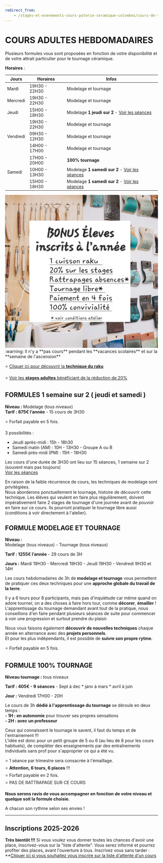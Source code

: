 ```yaml
---
redirect_from:
    - /stages-et-evenements-cours-poterie-ceramique-colombes/cours-de-tournage-uniquement/
---
```

# COURS ADULTES HEBDOMADAIRES   
Plusieurs formules vous sont proposées en fonction de votre disponibilité et de votre attrait particulier pour le tournage céramique.  
  
  
**Horaires** :  

| Jours    | Horaires      | Infos          |
| -------- | ------------- | ------------- |
| Mardi    | 19H30 - 22H30 | Modelage et tournage              |
| Mercredi | 19H30 - 22H30 | Modelage et tournage              |
| Jeudi    | 15H00 - 18H30 | Modelage **1 jeudi sur 2** - [Voir les séances](samedi.md) |
|          | 19H30 - 22H30 | Modelage et tournage              |
| Vendredi | 09H30 - 12H30 | Modelage et tournage              |
|          | 14H00 - 17H00 | Modelage et tournage              |
|          | 17H00 - 20H00 | **100% tournage** |
| Samedi   | 10H00 - 13H30 | Modelage **1 samedi sur 2** - [Voir les séances](samedi.md) |
|   | 15H00 - 18H30 | Modelage **1 samedi sur 2** - [Voir les séances](samedi.md)  |


<img src="/images/bonuseleves.jpg" class="image-horiz" alt="Bonus élèves">   
:warning: Il n'y a **pas cours** pendant les **vacances scolaires** et sur la **semaine de l'ascension**  

:star: [Cliquer ici pour découvrir la **technique du raku**](raku_adultes.md)   

:star: [Voir les **stages adultes** bénéficiant de la réduction de 20%](stages_adultes.md)    

  



  
## FORMULES 1 semaine sur 2 ( jeudi et samedi )   
**Niveau :**  Modelage (tous niveaux)  
**Tarif : 875€ l’année** - 15 cours de 3H30  

:star: Forfait payable en 5 fois.     

3 possibilités :  
- Jeudi après-midi : 15h - 18h30    
- Samedi matin (AM) : 10H - 13H30 - Groupe A ou B  
- Samedi près-midi (PM) : 15H - 18H30  

Les cours d'une durée de 3H30 ont lieu sur 15 séances, 1 semaine sur 2 (souvent mais pas toujours)   
[Voir les séances](samedi.md)  

En raison de la faible récurrence de cours, les techniques de modelage sont privitégiées.  
Nous aborderons ponctuellement le tournage, histoire de découvrir cette technique. Les élèves qui veulent en faire plus régulièrement, doivent impérativement faire 2 stages de tournage d'une journée avant de pouvoir en faire sur ce cours. Ils pourront pratiquer le tournage libre aussi (conditions à voir directement à l'atelier).

  
## FORMULE MODELAGE ET TOURNAGE  

**Niveau :**  
Modelage (tous niveaux) - Tournage (tous niveaux)  

**Tarif : 1255€ l’année** - 29 cours de 3H  

**Jours :** Mardi 19H30 - Mercredi 19H30 - Jeudi 19H30 - Vendredi 9H30 et 14H

Les cours hebdomadaires de 3h de **modelage et tournage** vous permettent de pratiquer ces deux techniques pour une **approche globale du travail de la terre**.  

Il y a 6 tours pour 8 participants, mais pas d'inquiétude car même quand on adore tourner, on a des choses à faire hors tour, comme **décorer**, **émailler** !  
L'apprentissage du tournage demandant avant tout de la pratique, nous conseillons d'en faire pendant plusieurs séances de suite pour commencer à voir une progression et surtout prendre du plaisir.  

Nous vous faisons également **découvrir de nouvelles techniques** chaque année en alternance avec des **projets personnels**.  
Et pour les plus indépendants, il est possible de **suivre son propre rytme**.  


:star: Forfait payable en 5 fois.  

## FORMULE 100% TOURNAGE  

**Niveau tournage :** tous niveaux  

**Tarif : 405€ - 9 séances** - Sept à dec * janv à mars * avril à juin  

**Jour :** Vendredi 17H00 - 20H  

Le cours de 3h **dédié à l'apprentissage du tournage** se déroule en deux temps :  
**- 1H : en autonomie** pour trouver ses propres sensations   
**- 2H : avec un professeur**  

Ceux qui connaissent le tournage le savent, il faut du temps et de l'entrainement !!!  
L'idée est donc pour un petit groupe de 5 ou 6 (au lieu de 8 pour les cours habituels), de compléter des enseignements par des entraînements individuels sans prof pour s'approprier ce qui a été vu.  
  
:star: 1 séance par trimestre sera consacrée à l'émaillage.   
:star: **Attention, 6 tours, 6 places** !!!   
:star: Forfait payable en 2 fois.   
:star: PAS DE RATTRAPAGE SUR CE COURS  
  

**Nous serons ravis de vous accompagner en fonction de votre niveau et quelque soit la formule choisie.**  



A chacun son rythme selon ses envies !  

---

## Inscriptions 2025-2026     

**Très bientôt !!!**
Si vous voulez vous donner toutes les chances d'avoir une place, inscrivez-vous sur la "liste d'attente". Vous serez informé et pourrez profiter des places, avant l'ouverture à tous. Inscrivez vous sans tarder : **[Cliquer ici si vous souhaitez vous inscrire sur la liste d'attente d'un cours](https://forms.gle/RcWEHegz6js46Y7i8)    




  


